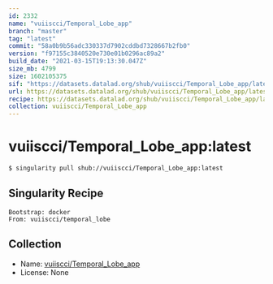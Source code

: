 ```yaml
---
id: 2332
name: "vuiiscci/Temporal_Lobe_app"
branch: "master"
tag: "latest"
commit: "58a0b9b56adc330337d7902cddbd7328667b2fb0"
version: "f97155c3840520e730e01b0296ac89a2"
build_date: "2021-03-15T19:13:30.047Z"
size_mb: 4799
size: 1602105375
sif: "https://datasets.datalad.org/shub/vuiiscci/Temporal_Lobe_app/latest/2021-03-15-58a0b9b5-f97155c3/f97155c3840520e730e01b0296ac89a2.simg"
url: https://datasets.datalad.org/shub/vuiiscci/Temporal_Lobe_app/latest/2021-03-15-58a0b9b5-f97155c3/
recipe: https://datasets.datalad.org/shub/vuiiscci/Temporal_Lobe_app/latest/2021-03-15-58a0b9b5-f97155c3/Singularity
collection: vuiiscci/Temporal_Lobe_app
---
```


# vuiiscci/Temporal_Lobe_app:latest

```bash
$ singularity pull shub://vuiiscci/Temporal_Lobe_app:latest
```

## Singularity Recipe

```singularity
Bootstrap: docker
From: vuiiscci/temporal_lobe
```

## Collection

 - Name: [vuiiscci/Temporal_Lobe_app](https://github.com/vuiiscci/Temporal_Lobe_app)
 - License: None

